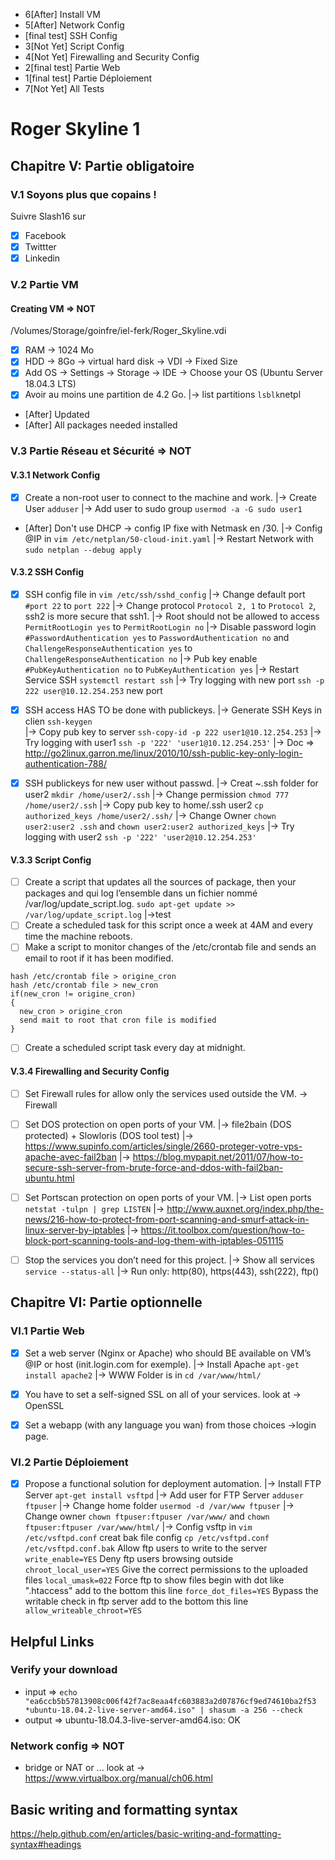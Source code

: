 - 6[After] Install VM
- 5[After] Network Config
- [final test] SSH Config
- 3[Not Yet] Script Config
- 4[Not Yet] Firewalling and Security Config
- 2[final test] Partie Web
- 1[final test] Partie Déploiement
- 7[Not Yet] All Tests

# Roger Skyline 1
## Chapitre V: Partie obligatoire
### V.1 Soyons plus que copains !
Suivre Slash16 sur 
- [x] Facebook
- [x] Twittter
- [x] Linkedin
### V.2 Partie VM
#### Creating VM => NOT
/Volumes/Storage/goinfre/iel-ferk/Roger_Skyline.vdi
- [x] RAM -> 1024 Mo
- [x] HDD -> 8Go -> virtual hard disk -> VDI -> Fixed Size
- [x] Add OS -> Settings -> Storage -> IDE -> Choose your OS (Ubuntu Server 18.04.3 LTS)
- [x] Avoir au moins une partition de 4.2 Go.
	|-> list partitions ```lsblk```netpl	
- [After] Updated
- [After] All packages needed installed

### V.3 Partie Réseau et Sécurité => NOT
#### V.3.1 Network Config
- [x] Create a non-root user to connect to the machine and work.
	|-> Create User ```adduser```
	|-> Add user to sudo group ```usermod -a -G sudo user1```
- [After] Don't use DHCP -> config IP fixe with Netmask en /30.
	|-> Config @IP in ```vim /etc/netplan/50-cloud-init.yaml```
	|-> Restart Network with ```sudo netplan --debug apply```

#### V.3.2 SSH Config
- [x] SSH config file in ```vim /etc/ssh/sshd_config```
	|-> Change default port ```#port 22``` to ```port 222```
	|-> Change protocol ```Protocol 2, 1``` to ```Protocol 2```, ssh2 is more secure that ssh1.
	|-> Root should not be allowed to access ```PermitRootLogin yes``` to ```PermitRootLogin no```
	|-> Disable password login ```#PasswordAuthentication yes``` to ```PasswordAuthentication no```
		and ```ChallengeResponseAuthentication yes``` to ```ChallengeResponseAuthentication no```
	|-> Pub key enable ```#PubKeyAuthentication no``` to ```PubKeyAuthentication yes```
	|-> Restart Service SSH ```systemctl restart ssh```
	|-> Try logging with new port ```ssh -p 222 user@10.12.254.253``` new port 

- [x] SSH access HAS TO be done with publickeys.
	|-> Generate SSH Keys in clien ```ssh-keygen```  
	|-> Copy pub key to server ```ssh-copy-id -p 222 user1@10.12.254.253``` 
	|-> Try logging with user1 ```ssh -p '222' 'user1@10.12.254.253'``` 
	|-> Doc => http://go2linux.garron.me/linux/2010/10/ssh-public-key-only-login-authentication-788/

- [x] SSH publickeys for new user without passwd.
	|-> Creat ~.ssh folder for user2 ```mkdir /home/user2/.ssh```
	|-> Change permission ```chmod 777 /home/user2/.ssh```
	|-> Copy pub key to home/.ssh user2 ```cp authorized_keys /home/user2/.ssh/```
	|-> Change Owner ```chown user2:user2 .ssh``` and ```chown user2:user2 authorized_keys```
	|-> Try logging with user2 ```ssh -p '222' 'user2@10.12.254.253'```

#### V.3.3 Script Config
- [ ] Create a script that updates all the sources of package, then your packages and qui log l’ensemble dans un fichier nommé /var/log/update_script.log.
```sudo apt-get update >> /var/log/update_script.log```
	|->test
- [ ]  Create a scheduled task for this script once a week at 4AM and every time the machine reboots.
- [ ]  Make a script to monitor changes of the /etc/crontab file and sends an email to root if it has been modified. 
```
hash /etc/crontab file > origine_cron
hash /etc/crontab file > new_cron
if(new_cron != origine_cron)
{
  new_cron > origine_cron
  send mait to root that cron file is modified 
}
```
- [ ]  Create a scheduled script task every day at midnight.

#### V.3.4 Firewalling and Security Config
	
- [ ] Set Firewall rules for allow only the services used outside the VM. -> Firewall
- [ ] Set DOS protection on open ports of your VM.
	|-> file2bain (DOS protected) + Slowloris (DOS tool test)
	|-> https://www.supinfo.com/articles/single/2660-proteger-votre-vps-apache-avec-fail2ban
	|-> https://blog.mypapit.net/2011/07/how-to-secure-ssh-server-from-brute-force-and-ddos-with-fail2ban-ubuntu.html
- [ ] Set Portscan protection on open ports of your VM.
	|-> List open ports ```netstat -tulpn | grep LISTEN```
	|-> http://www.auxnet.org/index.php/the-news/216-how-to-protect-from-port-scanning-and-smurf-attack-in-linux-server-by-iptables
	|-> https://it.toolbox.com/question/how-to-block-port-scanning-tools-and-log-them-with-iptables-051115
- [ ] Stop the services you don’t need for this project.
	|-> Show all services ```service --status-all```
	|-> Run only: http(80), https(443), ssh(222), ftp()



## Chapitre VI: Partie optionnelle
### VI.1 Partie Web
- [x]  Set a web server (Nginx or Apache) who should BE available on VM’s @IP or host (init.login.com for exemple).
	|-> Install Apache ```apt-get install apache2```
	|-> WWW Folder is in ```cd /var/www/html/```
- [x]  You have to set a self-signed SSL on all of your services. look at -> OpenSSL
- [x]  Set a webapp (with any language you wan) from those choices ->login page.


### VI.2 Partie Déploiement
- [x]  Propose a functional solution for deployment automation.
	|-> Install FTP Server ```apt-get install vsftpd```
	|-> Add user for FTP Server ```adduser ftpuser```
	|-> Change home folder ```usermod -d /var/www ftpuser```
	|-> Change owner ```chown ftpuser:ftpuser /var/www/``` and ```chown ftpuser:ftpuser /var/www/html/```
	|-> Config vsftp in ```vim /etc/vsftpd.conf```
creat bak file config ```cp /etc/vsftpd.conf /etc/vsftpd.conf.bak```
Allow ftp users to write to the server ```write_enable=YES```
Deny ftp users browsing outside ```chroot_local_user=YES```
Give the correct permissions to the uploaded files ```local_umask=022```
Force ftp to show files begin with dot like ".htaccess" add to the bottom this line ```force_dot_files=YES```
Bypass the writable check in ftp server add to the bottom this line ```allow_writeable_chroot=YES```


## Helpful Links 
### Verify your download
- input => ```echo "ea6ccb5b57813908c006f42f7ac8eaa4fc603883a2d07876cf9ed74610ba2f53 *ubuntu-18.04.2-live-server-amd64.iso" | shasum -a 256 --check```
- output => ubuntu-18.04.3-live-server-amd64.iso: OK
### Network config => NOT
- bridge or NAT or ... look at -> https://www.virtualbox.org/manual/ch06.html
## Basic writing and formatting syntax
https://help.github.com/en/articles/basic-writing-and-formatting-syntax#headings

